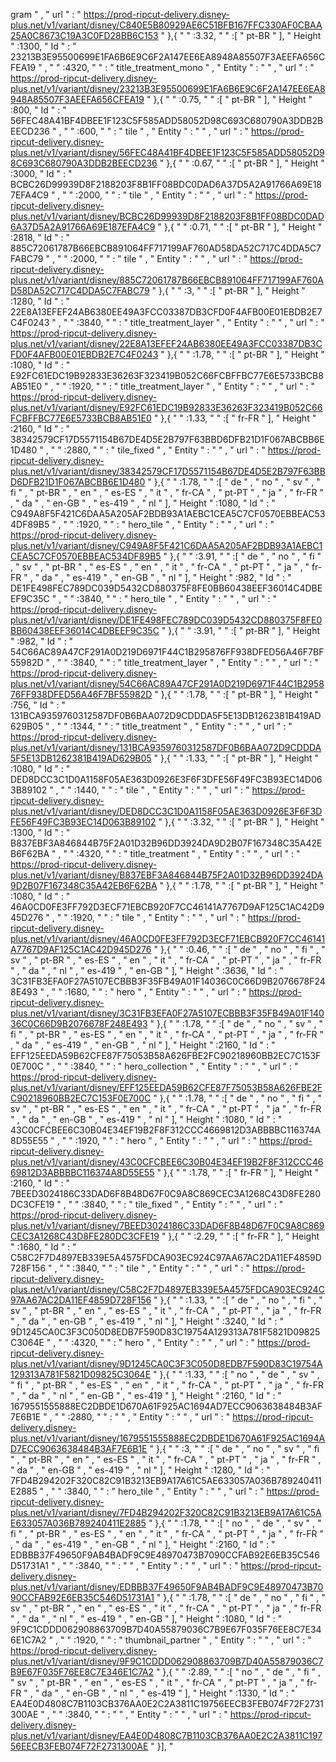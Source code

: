 gram " , " url " : " https://prod-ripcut-delivery.disney-plus.net/v1/variant/disney/C840E5B80929AE6C51BFB167FFC330AF0CBAA25A0C8673C19A3C0FD28BB6C153 " },{ "  " :3.32, "  " :[ " pt-BR " ], " Height " :1300, " Id " : " 23213B3E95500699E1FA6B6E9C6F2A147EE6EA8948A85507F3AEEFA656CFEA19 " , "  " :4320, "  " : " title_treatment_mono " , " Entity " : "  " , " url " : " https://prod-ripcut-delivery.disney-plus.net/v1/variant/disney/23213B3E95500699E1FA6B6E9C6F2A147EE6EA8948A85507F3AEEFA656CFEA19 " },{ "  " :0.75, "  " :[ " pt-BR " ], " Height " :800, " Id " : " 56FEC48A41BF4DBEE1F123C5F585ADD58052D98C693C680790A3DDB2BEECD236 " , "  " :600, "  " : " tile " , " Entity " : "  " , " url " : " https://prod-ripcut-delivery.disney-plus.net/v1/variant/disney/56FEC48A41BF4DBEE1F123C5F585ADD58052D98C693C680790A3DDB2BEECD236 " },{ "  " :0.67, "  " :[ " pt-BR " ], " Height " :3000, " Id " : " BCBC26D99939D8F2188203F8B1FF08BDC0DAD6A37D5A2A91766A69E187EFA4C9 " , "  " :2000, "  " : " tile " , " Entity " : "  " , " url " : " https://prod-ripcut-delivery.disney-plus.net/v1/variant/disney/BCBC26D99939D8F2188203F8B1FF08BDC0DAD6A37D5A2A91766A69E187EFA4C9 " },{ "  " :0.71, "  " :[ " pt-BR " ], " Height " :2818, " Id " : " 885C72061787B66EBCB891064FF717199AF760AD58DA52C717C4DDA5C7FABC79 " , "  " :2000, "  " : " tile " , " Entity " : "  " , " url " : " https://prod-ripcut-delivery.disney-plus.net/v1/variant/disney/885C72061787B66EBCB891064FF717199AF760AD58DA52C717C4DDA5C7FABC79 " },{ "  " :3, "  " :[ " pt-BR " ], " Height " :1280, " Id " : " 22E8A13EFEF24AB6380EE49A3FCC03387DB3CFD0F4AFB00E01EBDB2E7C4F0243 " , "  " :3840, "  " : " title_treatment_layer " , " Entity " : "  " , " url " : " https://prod-ripcut-delivery.disney-plus.net/v1/variant/disney/22E8A13EFEF24AB6380EE49A3FCC03387DB3CFD0F4AFB00E01EBDB2E7C4F0243 " },{ "  " :1.78, "  " :[ " pt-BR " ], " Height " :1080, " Id " : " E92FC61EDC19B92833E36263F323419B052C66FCBFFBC77E6E5733BCB8AB51E0 " , "  " :1920, "  " : " title_treatment_layer " , " Entity " : "  " , " url " : " https://prod-ripcut-delivery.disney-plus.net/v1/variant/disney/E92FC61EDC19B92833E36263F323419B052C66FCBFFBC77E6E5733BCB8AB51E0 " },{ "  " :1.33, "  " :[ " fr-FR " ], " Height " :2160, " Id " : " 38342579CF17D5571154B67DE4D5E2B797F63BBD6DFB21D1F067ABCBB6E1D480 " , "  " :2880, "  " : " tile_fixed " , " Entity " : "  " , " url " : " https://prod-ripcut-delivery.disney-plus.net/v1/variant/disney/38342579CF17D5571154B67DE4D5E2B797F63BBD6DFB21D1F067ABCBB6E1D480 " },{ "  " :1.78, "  " :[ " de " , " no " , " sv " , " fi " , " pt-BR " , " en " , " es-ES " , " it " , " fr-CA " , " pt-PT " , " ja " , " fr-FR " , " da " , " en-GB " , " es-419 " , " nl " ], " Height " :1080, " Id " : " C949A8F5F421C6DAA5A205AF2BDB93A1AEBC1CEA5C7CF0570EBBEAC534DF89B5 " , "  " :1920, "  " : " hero_tile " , " Entity " : "  " , " url " : " https://prod-ripcut-delivery.disney-plus.net/v1/variant/disney/C949A8F5F421C6DAA5A205AF2BDB93A1AEBC1CEA5C7CF0570EBBEAC534DF89B5 " },{ "  " :3.91, "  " :[ " de " , " no " , " fi " , " sv " , " pt-BR " , " es-ES " , " en " , " it " , " fr-CA " , " pt-PT " , " ja " , " fr-FR " , " da " , " es-419 " , " en-GB " , " nl " ], " Height " :982, " Id " : " DE1FE498FEC789DC039D5432CD880375F8FE0BB60438EEF36014C4DBEEF9C35C " , "  " :3840, "  " : " hero_tile " , " Entity " : "  " , " url " : " https://prod-ripcut-delivery.disney-plus.net/v1/variant/disney/DE1FE498FEC789DC039D5432CD880375F8FE0BB60438EEF36014C4DBEEF9C35C " },{ "  " :3.91, "  " :[ " pt-BR " ], " Height " :982, " Id " : " 54C66AC89A47CF291A0D219D6971F44C1B295876FF938DFED56A46F7BF55982D " , "  " :3840, "  " : " title_treatment_layer " , " Entity " : "  " , " url " : " https://prod-ripcut-delivery.disney-plus.net/v1/variant/disney/54C66AC89A47CF291A0D219D6971F44C1B295876FF938DFED56A46F7BF55982D " },{ "  " :1.78, "  " :[ " pt-BR " ], " Height " :756, " Id " : " 131BCA9359760312587DF0B6BAA072D9CDDDA5F5E13DB1262381B419AD629B05 " , "  " :1344, "  " : " title_treatment " , " Entity " : "  " , " url " : " https://prod-ripcut-delivery.disney-plus.net/v1/variant/disney/131BCA9359760312587DF0B6BAA072D9CDDDA5F5E13DB1262381B419AD629B05 " },{ "  " :1.33, "  " :[ " pt-BR " ], " Height " :1080, " Id " : " DED8DCC3C1D0A1158F05AE363D0926E3F6F3DFE56F49FC3B93EC14D063B89102 " , "  " :1440, "  " : " tile " , " Entity " : "  " , " url " : " https://prod-ripcut-delivery.disney-plus.net/v1/variant/disney/DED8DCC3C1D0A1158F05AE363D0926E3F6F3DFE56F49FC3B93EC14D063B89102 " },{ "  " :3.32, "  " :[ " pt-BR " ], " Height " :1300, " Id " : " B837EBF3A846844B75F2A01D32B96DD3924DA9D2B07F167348C35A42EB6F62BA " , "  " :4320, "  " : " title_treatment " , " Entity " : "  " , " url " : " https://prod-ripcut-delivery.disney-plus.net/v1/variant/disney/B837EBF3A846844B75F2A01D32B96DD3924DA9D2B07F167348C35A42EB6F62BA " },{ "  " :1.78, "  " :[ " pt-BR " ], " Height " :1080, " Id " : " 46A0CD0FE3FF792D3ECF71EBCB920F7CC46141A7767D9AF125C1AC42D945D276 " , "  " :1920, "  " : " tile " , " Entity " : "  " , " url " : " https://prod-ripcut-delivery.disney-plus.net/v1/variant/disney/46A0CD0FE3FF792D3ECF71EBCB920F7CC46141A7767D9AF125C1AC42D945D276 " },{ "  " :0.46, "  " :[ " de " , " no " , " fi " , " sv " , " pt-BR " , " es-ES " , " en " , " it " , " fr-CA " , " pt-PT " , " ja " , " fr-FR " , " da " , " nl " , " es-419 " , " en-GB " ], " Height " :3636, " Id " : " 3C31FB3EFA0F27A5107ECBBB3F35FB49A01F14036C0C66D9B2076678F248E493 " , "  " :1680, "  " : " hero " , " Entity " : "  " , " url " : " https://prod-ripcut-delivery.disney-plus.net/v1/variant/disney/3C31FB3EFA0F27A5107ECBBB3F35FB49A01F14036C0C66D9B2076678F248E493 " },{ "  " :1.78, "  " :[ " de " , " no " , " sv " , " fi " , " pt-BR " , " es-ES " , " en " , " it " , " fr-CA " , " pt-PT " , " ja " , " fr-FR " , " da " , " es-419 " , " en-GB " , " nl " ], " Height " :2160, " Id " : " EFF125EEDA59B62CFE87F75053B58A626FBE2FC90218960BB2EC7C153F0E700C " , "  " :3840, "  " : " hero_collection " , " Entity " : "  " , " url " : " https://prod-ripcut-delivery.disney-plus.net/v1/variant/disney/EFF125EEDA59B62CFE87F75053B58A626FBE2FC90218960BB2EC7C153F0E700C " },{ "  " :1.78, "  " :[ " de " , " no " , " fi " , " sv " , " pt-BR " , " es-ES " , " en " , " it " , " fr-CA " , " pt-PT " , " ja " , " fr-FR " , " da " , " en-GB " , " es-419 " , " nl " ], " Height " :1080, " Id " : " 43C0CFCBEE6C30B04E34EF19B2F8F312CCC4669812D3ABBBBC116374A8D55E55 " , "  " :1920, "  " : " hero " , " Entity " : "  " , " url " : " https://prod-ripcut-delivery.disney-plus.net/v1/variant/disney/43C0CFCBEE6C30B04E34EF19B2F8F312CCC4669812D3ABBBBC116374A8D55E55 " },{ "  " :1.78, "  " :[ " fr-FR " ], " Height " :2160, " Id " : " 7BEED3024186C33DAD6F8B48D67F0C9A8C869CEC3A1268C43D8FE280DC3CFE19 " , "  " :3840, "  " : " tile_fixed " , " Entity " : "  " , " url " : " https://prod-ripcut-delivery.disney-plus.net/v1/variant/disney/7BEED3024186C33DAD6F8B48D67F0C9A8C869CEC3A1268C43D8FE280DC3CFE19 " },{ "  " :2.29, "  " :[ " fr-FR " ], " Height " :1680, " Id " : " C58C2F7D4897EB339E5A4575FDCA903EC924C97AA67AC2DA11EF4859D728F156 " , "  " :3840, "  " : " tile " , " Entity " : "  " , " url " : " https://prod-ripcut-delivery.disney-plus.net/v1/variant/disney/C58C2F7D4897EB339E5A4575FDCA903EC924C97AA67AC2DA11EF4859D728F156 " },{ "  " :1.33, "  " :[ " de " , " no " , " fi " , " sv " , " pt-BR " , " en " , " es-ES " , " it " , " fr-CA " , " pt-PT " , " ja " , " fr-FR " , " da " , " en-GB " , " es-419 " , " nl " ], " Height " :3240, " Id " : " 9D1245CA0C3F3C050D8EDB7F590D83C19754A129313A781F5821D09825C3064E " , "  " :4320, "  " : " hero " , " Entity " : "  " , " url " : " https://prod-ripcut-delivery.disney-plus.net/v1/variant/disney/9D1245CA0C3F3C050D8EDB7F590D83C19754A129313A781F5821D09825C3064E " },{ "  " :1.33, "  " :[ " no " , " de " , " sv " , " fi " , " pt-BR " , " es-ES " , " en " , " it " , " fr-CA " , " pt-PT " , " ja " , " fr-FR " , " da " , " nl " , " en-GB " , " es-419 " ], " Height " :2160, " Id " : " 1679551555888EC2DBDE1D670A61F925AC1694AD7ECC9063638484B3AF7E6B1E " , "  " :2880, "  " : "  " , " Entity " : "  " , " url " : " https://prod-ripcut-delivery.disney-plus.net/v1/variant/disney/1679551555888EC2DBDE1D670A61F925AC1694AD7ECC9063638484B3AF7E6B1E " },{ "  " :3, "  " :[ " de " , " no " , " sv " , " fi " , " pt-BR " , " en " , " es-ES " , " it " , " fr-CA " , " pt-PT " , " ja " , " fr-FR " , " da " , " en-GB " , " es-419 " , " nl " ], " Height " :1280, " Id " : " 7FD4B294202F320C82C91B3213EB9A17A61C5AE633057A036B789240411E2885 " , "  " :3840, "  " : " hero_tile " , " Entity " : "  " , " url " : " https://prod-ripcut-delivery.disney-plus.net/v1/variant/disney/7FD4B294202F320C82C91B3213EB9A17A61C5AE633057A036B789240411E2885 " },{ "  " :1.78, "  " :[ " no " , " de " , " sv " , " fi " , " pt-BR " , " es-ES " , " en " , " it " , " fr-CA " , " pt-PT " , " ja " , " fr-FR " , " da " , " es-419 " , " en-GB " , " nl " ], " Height " :2160, " Id " : " EDBBB37F49650F9AB4BADF9C9E48970473B7090CCFAB92E6EB35C546D51731A1 " , "  " :3840, "  " : "  " , " Entity " : "  " , " url " : " https://prod-ripcut-delivery.disney-plus.net/v1/variant/disney/EDBBB37F49650F9AB4BADF9C9E48970473B7090CCFAB92E6EB35C546D51731A1 " },{ "  " :1.78, "  " :[ " de " , " no " , " fi " , " sv " , " pt-BR " , " en " , " es-ES " , " it " , " fr-CA " , " pt-PT " , " ja " , " fr-FR " , " da " , " nl " , " es-419 " , " en-GB " ], " Height " :1080, " Id " : " 9F9C1CDDD062908863709B7D40A55879036C7B9E67F035F76EE8C7E346E1C7A2 " , "  " :1920, "  " : " thumbnail_partner " , " Entity " : "  " , " url " : " https://prod-ripcut-delivery.disney-plus.net/v1/variant/disney/9F9C1CDDD062908863709B7D40A55879036C7B9E67F035F76EE8C7E346E1C7A2 " },{ "  " :2.89, "  " :[ " no " , " de " , " fi " , " sv " , " pt-BR " , " en " , " es-ES " , " it " , " fr-CA " , " pt-PT " , " ja " , " fr-FR " , " da " , " en-GB " , " nl " , " es-419 " ], " Height " :1330, " Id " : " EA4E0D4808C7B1103CB376AA0E2C2A3811C19756EECB3FEB074F72F2731300AE " , "  " :3840, "  " : "  " , " Entity " : "  " , " url " : " https://prod-ripcut-delivery.disney-plus.net/v1/variant/disney/EA4E0D4808C7B1103CB376AA0E2C2A3811C19756EECB3FEB074F72F2731300AE " }], "  
